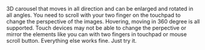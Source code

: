 3D carousel that moves in all direction and can be enlarged and rotated in all angles. You need to scroll with your two finger on the touchpad to change the
perspective of the images. Hovering, moving in 360 degree is all supported. Touch devices may not be able to change the perpective or mirror the elements like you
can with two fingers in touchpad or mouse scroll button. Everything else works fine. Just try it.
